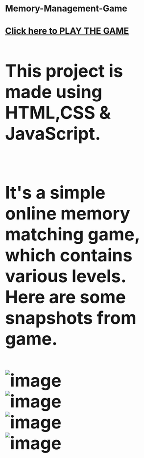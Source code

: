 # Memory-Management-Game
<b> <h1><a href="https://raw.githack.com/lata1912/Memory-Matching-Game/main/index.html">Click here to PLAY THE GAME</a> <h1> <b>

This project is made using HTML,CSS & JavaScript.<br><br>

It's a simple online memory matching game, which contains various levels.<br>
Here are some snapshots from game.<br> 
<br>
![image](https://github.com/user-attachments/assets/e39ebb47-704e-4bf7-bc3b-4db90e36f983) <br>
![image](https://github.com/user-attachments/assets/72e7097f-33dd-499c-816c-a04103f37ddf) <br>
![image](https://github.com/user-attachments/assets/4f72f0dd-0e32-4748-a726-80787fc09d34) <br>
![image](https://github.com/user-attachments/assets/4e3f7e53-74ea-4bc8-9a37-885e91cf8a3c) <br>



